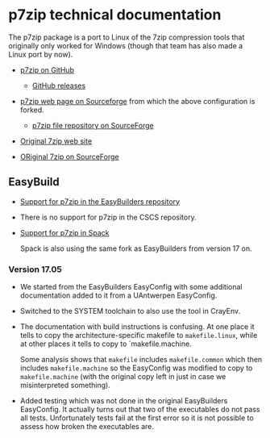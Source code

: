 # p7zip technical documentation

The p7zip package is a port to Linux of the 7zip compression tools
that originally only worked for Windows (though that team has
also made a Linux port by now).

-   [p7zip on GitHub](https://github.com/p7zip-project/p7zip)

    -   [GitHub releases](https://github.com/p7zip-project/p7zip/releases)

-   [p7zip web page on Sourceforge](https://p7zip.sourceforge.net/) from
    which the above configuration is forked.

    -   [p7zip file repository on SourceForge](https://sourceforge.net/projects/p7zip/)
    
-   [Original 7zip web site](https://www.7-zip.org/)    

-   [ORiginal 7zip on SourceForge](https://sourceforge.net/projects/sevenzip/)


## EasyBuild

-   [Support for p7zip in the EasyBuilders repository](https://github.com/easybuilders/easybuild-easyconfigs/tree/develop/easybuild/easyconfigs/p/p7zip)

-   There is no support for p7zip in the CSCS repository.

-   [Support for p7zip in Spack](https://spack.readthedocs.io/en/latest/package_list.html#p7zip)

    Spack is also using the same fork as EasyBuilders from version 17 on.


### Version 17.05

-   We started from the EasyBuilders EasyConfig with some additional
    documentation added to it from a UAntwerpen EasyConfig.
    
-   Switched to the SYSTEM toolchain to also use the tool in CrayEnv.

-   The documentation with build instructions is confusing. At one
    place it tells to copy the architecture-specific makefile to
    `makefile.linux`, while at other places it tells to copy to
    `makefile.machine. 
    
    Some analysis shows that `makefile` includes `makefile.common`
    which then includes `makefile.machine` so the EasyConfig was
    modified to copy to `makefile.machine` (with the original copy
    left in just in case we misinterpreted something).

-   Added testing which was not done in the original EasyBuilders
    EasyConfig. It actually turns out that two of the executables do
    not pass all tests. Unfortunately tests fail at the first error
    so it is not possible to assess how broken the executables are.
    